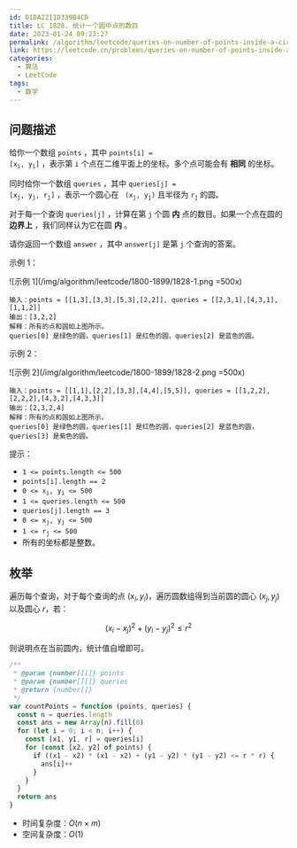 ```yaml
---
id: D1DA2211D339B4CD
title: LC 1828. 统计一个圆中点的数目
date: 2023-01-24 09:23:27
permalink: /algorithm/leetcode/queries-on-number-of-points-inside-a-circle
link: https://leetcode.cn/problems/queries-on-number-of-points-inside-a-circle
categories:
  - 算法
  - LeetCode
tags:
  - 数学
---
```


<Level :type='2'/>

## 问题描述

给你一个数组 `points` ，其中 <code>points[i] = [x<sub>i</sub>, y<sub>i</sub>]</code> ，表示第 `i` 个点在二维平面上的坐标。多个点可能会有 **相同** 的坐标。

同时给你一个数组 `queries` ，其中 <code>queries[j] = [x<sub>j</sub>, y<sub>j</sub>, r<sub>j</sub>]</code> ，表示一个圆心在 <code>
(x<sub>j</sub>, y<sub>j</sub>)</code> 且半径为 <code>r<sub>j</sub></code> 的圆。

对于每一个查询 `queries[j]` ，计算在第 `j` 个圆 **内** 点的数目。如果一个点在圆的 **边界上** ，我们同样认为它在圆 **内** 。

请你返回一个数组 `answer` ，其中 `answer[j]` 是第 `j` 个查询的答案。

示例 1：

![示例 1](/img/algorithm/leetcode/1800-1899/1828-1.png =500x)

```text
输入：points = [[1,3],[3,3],[5,3],[2,2]], queries = [[2,3,1],[4,3,1],[1,1,2]]
输出：[3,2,2]
解释：所有的点和圆如上图所示。
queries[0] 是绿色的圆，queries[1] 是红色的圆，queries[2] 是蓝色的圆。
```

示例 2：

![示例 2](/img/algorithm/leetcode/1800-1899/1828-2.png =500x)

```text
输入：points = [[1,1],[2,2],[3,3],[4,4],[5,5]], queries = [[1,2,2],[2,2,2],[4,3,2],[4,3,3]]
输出：[2,3,2,4]
解释：所有的点和圆如上图所示。
queries[0] 是绿色的圆，queries[1] 是红色的圆，queries[2] 是蓝色的圆，queries[3] 是紫色的圆。
```

提示：

- `1 <= points.length <= 500`
- `points[i].length == 2`
- <code>0 <= x<sub>i</sub>, y<sub>i</sub> <= 500</code>
- `1 <= queries.length <= 500`
- `queries[j].length == 3`
- <code>0 <= x<sub>j</sub>, y<sub>j</sub> <= 500</code>
- <code>1 <= r<sub>j</sub> <= 500</code>
- 所有的坐标都是整数。

## 枚举

遍历每个查询，对于每个查询的点 $(x_i, y_i)$，遍历圆数组得到当前圆的圆心 $(x_j, y_j)$ 以及圆心 $r$，若：

$$
(x_i - x_j)^2 + (y_i - y_j)^2 \leq r^2
$$

则说明点在当前圆内，统计值自增即可。

```javascript
/**
 * @param {number[][]} points
 * @param {number[][]} queries
 * @return {number[]}
 */
var countPoints = function (points, queries) {
  const n = queries.length
  const ans = new Array(n).fill(0)
  for (let i = 0; i < n; i++) {
    const [x1, y1, r] = queries[i]
    for (const [x2, y2] of points) {
      if ((x1 - x2) * (x1 - x2) + (y1 - y2) * (y1 - y2) <= r * r) {
        ans[i]++
      }
    }
  }
  return ans
}
```

- 时间复杂度：$O(n \times m)$
- 空间复杂度：$O(1)$
